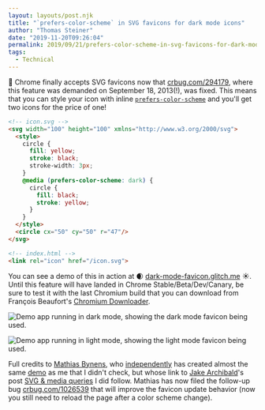 ```yaml
---
layout: layouts/post.njk
title: "`prefers-color-scheme` in SVG favicons for dark mode icons"
author: "Thomas Steiner"
date: "2019-11-20T09:26:04"
permalink: 2019/09/21/prefers-color-scheme-in-svg-favicons-for-dark-mode-icons/index.html
tags:
  - Technical
---
```


🎉 Chrome finally accepts SVG favicons now that [crbug.com/294179](https://crbug.com/29417),
where this feature was demanded on September 18, 2013(!), was fixed.
This means that you can style your icon with inline [`prefers-color-scheme`](https://web.dev/prefers-color-scheme)
and you'll get two icons for the price of one!

``` html
<!-- icon.svg -->
<svg width="100" height="100" xmlns="http://www.w3.org/2000/svg">
  <style>
    circle {
      fill: yellow;
      stroke: black;
      stroke-width: 3px;
    }
    @media (prefers-color-scheme: dark) {
      circle {
        fill: black;
        stroke: yellow;
      }
    }
  </style>
  <circle cx="50" cy="50" r="47"/>
</svg>
```

``` html
<!-- index.html -->
<link rel="icon" href="/icon.svg">
```

You can see a demo of this in action at 🌒 [dark-mode-favicon.glitch.me](https://dark-mode-favicon.glitch.me/) ☀️.
Until this feature will have landed in Chrome Stable/Beta/Dev/Canary, be sure to test it with the last Chromium build
that you can download from François Beaufort's [Chromium Downloader](https://download-chromium.appspot.com/).

![Demo app running in dark mode, showing the dark mode favicon being used.](https://pbs.twimg.com/media/EJzWSAxWsAAdteb?format=png&name=small)

![Demo app running in light mode, showing the light mode favicon being used.](https://pbs.twimg.com/media/EJzWSAyXYAE624Z?format=png&name=small)

Full credits to [Mathias Bynens](https://twitter.com/mathias),
who [independently](https://bugs.chromium.org/p/chromium/issues/detail?id=294179#c72)
has created almost the same [demo](https://numerous-sulfur.glitch.me) as me that I didn't check,
but whose link to [Jake Archibald](https://twitter.com/jaffathecake)'s post
[SVG &amp; media queries](https://jakearchibald.com/2016/svg-media-queries/) I did follow.
Mathias has now filed the follow-up bug [crbug.com/1026539](https://crbug.com/1026539)
that will improve the favicon update behavior (now you still need to reload the page after a color scheme change).
